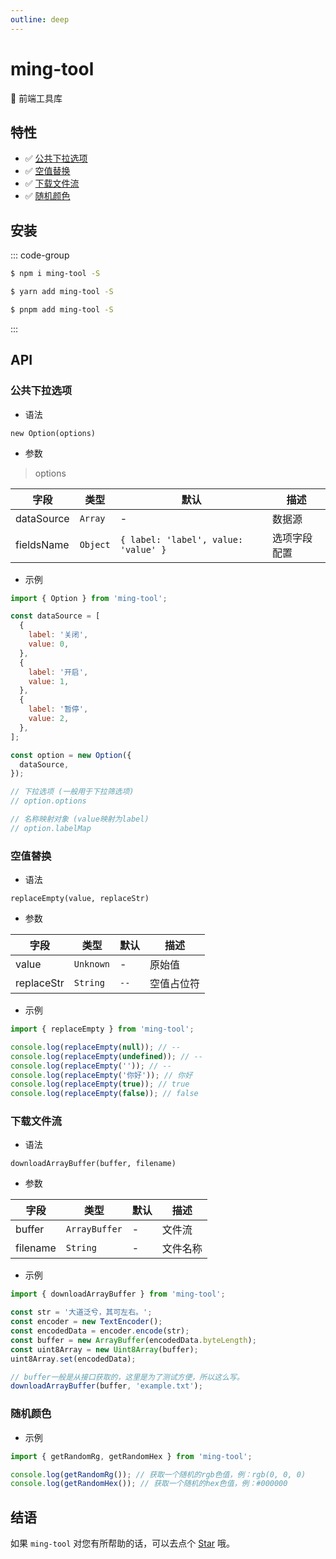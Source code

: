 ```yaml
---
outline: deep
---
```


# ming-tool

🔧 前端工具库

## 特性

- ✅ [公共下拉选项](#公共下拉选项)
- ✅ [空值替换](#空值替换)
- ✅ [下载文件流](#下载文件流)
- ✅ [随机颜色](#随机颜色)

## 安装

::: code-group

```bash [NPM]
$ npm i ming-tool -S
```

```bash [Yarn]
$ yarn add ming-tool -S
```

```bash [PNPM]
$ pnpm add ming-tool -S
```

:::

## API

### 公共下拉选项

- 语法

`new Option(options)`

- 参数

> options

| 字段       | 类型     | 默认                                 | 描述         |
| ---------- | -------- | ------------------------------------ | ------------ |
| dataSource | `Array`  | -                                    | 数据源       |
| fieldsName | `Object` | `{ label: 'label', value: 'value' }` | 选项字段配置 |

- 示例

```js
import { Option } from 'ming-tool';

const dataSource = [
  {
    label: '关闭',
    value: 0,
  },
  {
    label: '开启',
    value: 1,
  },
  {
    label: '暂停',
    value: 2,
  },
];

const option = new Option({
  dataSource,
});

// 下拉选项 (一般用于下拉筛选项)
// option.options

// 名称映射对象 (value映射为label)
// option.labelMap
```

### 空值替换

- 语法

`replaceEmpty(value, replaceStr)`

- 参数

| 字段       | 类型      | 默认 | 描述       |
| ---------- | --------- | ---- | ---------- |
| value      | `Unknown` | -    | 原始值     |
| replaceStr | `String`  | `--` | 空值占位符 |

- 示例

```js
import { replaceEmpty } from 'ming-tool';

console.log(replaceEmpty(null)); // --
console.log(replaceEmpty(undefined)); // --
console.log(replaceEmpty('')); // --
console.log(replaceEmpty('你好')); // 你好
console.log(replaceEmpty(true)); // true
console.log(replaceEmpty(false)); // false
```

### 下载文件流

- 语法

`downloadArrayBuffer(buffer, filename)`

- 参数

| 字段     | 类型          | 默认 | 描述     |
| -------- | ------------- | ---- | -------- |
| buffer   | `ArrayBuffer` | -    | 文件流   |
| filename | `String`      | -    | 文件名称 |

- 示例

```js
import { downloadArrayBuffer } from 'ming-tool';

const str = '大道泛兮，其可左右。';
const encoder = new TextEncoder();
const encodedData = encoder.encode(str);
const buffer = new ArrayBuffer(encodedData.byteLength);
const uint8Array = new Uint8Array(buffer);
uint8Array.set(encodedData);

// buffer一般是从接口获取的，这里是为了测试方便，所以这么写。
downloadArrayBuffer(buffer, 'example.txt');
```

### 随机颜色

- 示例

```js
import { getRandomRg, getRandomHex } from 'ming-tool';

console.log(getRandomRg()); // 获取一个随机的rgb色值，例：rgb(0, 0, 0)
console.log(getRandomHex()); // 获取一个随机的hex色值，例：#000000
```

## 结语

如果 `ming-tool` 对您有所帮助的话，可以去点个 [Star](https://github.com/Jinming6/ming-tool) 哦。
